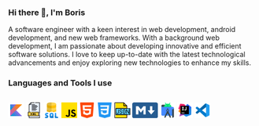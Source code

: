 ### Hi there 👋, I'm Boris
A software engineer with a keen interest in web development, android development, and new web frameworks.
With a background web development, I am passionate about developing innovative and efficient software solutions. 
I love to keep up-to-date with the latest technological advancements and enjoy exploring new technologies to enhance my skills.

### Languages and Tools I use
##
![Kotlin](https://github.com/puhacinboris/puhacinboris/blob/main/images/kotlin.png)
![XML](https://github.com/puhacinboris/puhacinboris/blob/main/images/xml.png)
![SQL](https://github.com/puhacinboris/puhacinboris/blob/main/images/sql.png)
![Javascript](https://github.com/puhacinboris/puhacinboris/blob/main/images/js.png)
![HTML5](https://github.com/puhacinboris/puhacinboris/blob/main/images/html.png)
![CSS3](https://github.com/puhacinboris/puhacinboris/blob/main/images/css.png)
![JSON](https://github.com/puhacinboris/puhacinboris/blob/main/images/json.png)
![Markdown](https://github.com/puhacinboris/puhacinboris/blob/main/images/markdown.png)
![Android Studio](https://github.com/puhacinboris/puhacinboris/blob/main/images/android-studio.png)
![IntelliJ](https://github.com/puhacinboris/puhacinboris/blob/main/images/intellij-idea.png)
![VS Code](https://github.com/puhacinboris/puhacinboris/blob/main/images/vscode.png)
